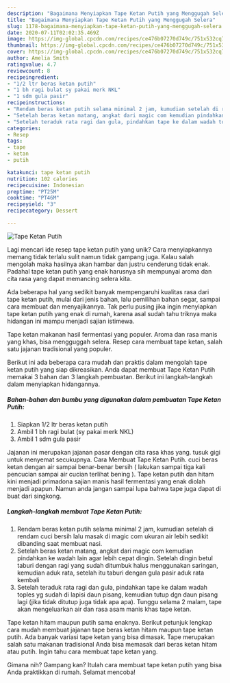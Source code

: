 ```yaml
---
description: "Bagaimana Menyiapkan Tape Ketan Putih yang Menggugah Selera"
title: "Bagaimana Menyiapkan Tape Ketan Putih yang Menggugah Selera"
slug: 1178-bagaimana-menyiapkan-tape-ketan-putih-yang-menggugah-selera
date: 2020-07-11T02:02:35.469Z
image: https://img-global.cpcdn.com/recipes/ce476b07270d749c/751x532cq70/tape-ketan-putih-foto-resep-utama.jpg
thumbnail: https://img-global.cpcdn.com/recipes/ce476b07270d749c/751x532cq70/tape-ketan-putih-foto-resep-utama.jpg
cover: https://img-global.cpcdn.com/recipes/ce476b07270d749c/751x532cq70/tape-ketan-putih-foto-resep-utama.jpg
author: Amelia Smith
ratingvalue: 4.7
reviewcount: 8
recipeingredient:
- "1/2 ltr beras ketan putih"
- "1 bh ragi bulat sy pakai merk NKL"
- "1 sdm gula pasir"
recipeinstructions:
- "Rendam beras ketan putih selama minimal 2 jam, kumudian setelah di rendam cuci bersih lalu masak di magic com ukuran air lebih sedikit dibanding saat membuat nasi."
- "Setelah beras ketan matang, angkat dari magic com kemudian pindahkan ke wadah lain agar lebih cepat dingin. Setelah dingin betul taburi dengan ragi yang sudah ditumbuk halus menggunakan saringan, kemudian aduk rata, setelah itu taburi dengan gula pasir aduk rata kembali"
- "Setelah teraduk rata ragi dan gula, pindahkan tape ke dalam wadah toples yg sudah di lapisi daun pisang, kemudian tutup dgn daun pisang lagi (jika tidak ditutup juga tidak apa apa). Tunggu selama 2 malam, tape akan mengeluarkan air dan rasa asam manis khas tape ketan."
categories:
- Resep
tags:
- tape
- ketan
- putih

katakunci: tape ketan putih 
nutrition: 102 calories
recipecuisine: Indonesian
preptime: "PT25M"
cooktime: "PT46M"
recipeyield: "3"
recipecategory: Dessert

---
```



![Tape Ketan Putih](https://img-global.cpcdn.com/recipes/ce476b07270d749c/751x532cq70/tape-ketan-putih-foto-resep-utama.jpg)

Lagi mencari ide resep tape ketan putih yang unik? Cara menyiapkannya memang tidak terlalu sulit namun tidak gampang juga. Kalau salah mengolah maka hasilnya akan hambar dan justru cenderung tidak enak. Padahal tape ketan putih yang enak harusnya sih mempunyai aroma dan cita rasa yang dapat memancing selera kita.

Ada beberapa hal yang sedikit banyak mempengaruhi kualitas rasa dari tape ketan putih, mulai dari jenis bahan, lalu pemilihan bahan segar, sampai cara membuat dan menyajikannya. Tak perlu pusing jika ingin menyiapkan tape ketan putih yang enak di rumah, karena asal sudah tahu triknya maka hidangan ini mampu menjadi sajian istimewa.

Tape ketan makanan hasil fermentasi yang populer. Aroma dan rasa manis yang khas, bisa mengguggah selera. Resep cara membuat tape ketan, salah satu jajanan tradisional yang populer.


Berikut ini ada beberapa cara mudah dan praktis dalam mengolah tape ketan putih yang siap dikreasikan. Anda dapat membuat Tape Ketan Putih memakai 3 bahan dan 3 langkah pembuatan. Berikut ini langkah-langkah dalam menyiapkan hidangannya.

<!--inarticleads1-->

##### Bahan-bahan dan bumbu yang digunakan dalam pembuatan Tape Ketan Putih:

1. Siapkan 1/2 ltr beras ketan putih
1. Ambil 1 bh ragi bulat (sy pakai merk NKL)
1. Ambil 1 sdm gula pasir


Jajanan ini merupakan jajanan pasar dengan cita rasa khas yang. tusuk gigi untuk menyemat secukupnya. Cara Membuat Tape Ketan Putih. cuci beras ketan dengan air sampai benar-benar bersih ( lakukan sampai tiga kali pencucian sampai air cucian terlihat bening ). Tape ketan putih dan hitam kini menjadi primadona sajian manis hasil fermentasi yang enak diolah menjadi apapun. Namun anda jangan sampai lupa bahwa tape juga dapat di buat dari singkong. 

<!--inarticleads2-->

##### Langkah-langkah membuat Tape Ketan Putih:

1. Rendam beras ketan putih selama minimal 2 jam, kumudian setelah di rendam cuci bersih lalu masak di magic com ukuran air lebih sedikit dibanding saat membuat nasi.
1. Setelah beras ketan matang, angkat dari magic com kemudian pindahkan ke wadah lain agar lebih cepat dingin. Setelah dingin betul taburi dengan ragi yang sudah ditumbuk halus menggunakan saringan, kemudian aduk rata, setelah itu taburi dengan gula pasir aduk rata kembali
1. Setelah teraduk rata ragi dan gula, pindahkan tape ke dalam wadah toples yg sudah di lapisi daun pisang, kemudian tutup dgn daun pisang lagi (jika tidak ditutup juga tidak apa apa). Tunggu selama 2 malam, tape akan mengeluarkan air dan rasa asam manis khas tape ketan.


Tape ketan hitam maupun putih sama enaknya. Berikut petunjuk lengkap cara mudah membuat jajanan tape beras ketan hitam maupun tape ketan putih. Ada banyak variasi tape ketan yang bisa dimasak. Tape merupakan salah satu makanan tradisional Anda bisa memasak dari beras ketan hitam atau putih. Ingin tahu cara membuat tape ketan yang. 

Gimana nih? Gampang kan? Itulah cara membuat tape ketan putih yang bisa Anda praktikkan di rumah. Selamat mencoba!
